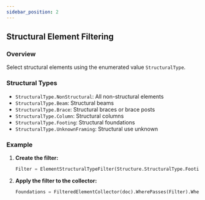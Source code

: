 ```yaml
---
sidebar_position: 2
---
```


## Structural Element Filtering

### Overview
Select structural elements using the enumerated value `StructuralType`.

### Structural Types
- `StructuralType.NonStructural`: All non-structural elements
- `StructuralType.Beam`: Structural beams
- `StructuralType.Brace`: Structural braces or brace posts
- `StructuralType.Column`: Structural columns
- `StructuralType.Footing`: Structural foundations
- `StructuralType.UnknownFraming`: Structural use unknown

### Example
1. **Create the filter:**
    ```python
    Filter = ElementStructuralTypeFilter(Structure.StructuralType.Footing)
    ```

2. **Apply the filter to the collector:**
    ```python
    Foundations = FilteredElementCollector(doc).WherePasses(Filter).WhereElementIsNotElementType().ToElements()
    ```
